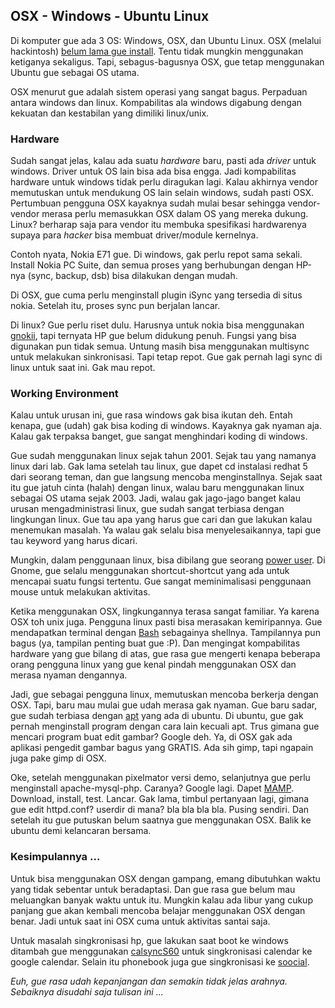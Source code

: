 ## OSX - Windows - Ubuntu Linux

Di komputer gue ada 3 OS: Windows, OSX, dan Ubuntu Linux. OSX (melalui hackintosh) [belum lama gue install](http://kriwil.com/journal/install-hackintosh). Tentu tidak mungkin menggunakan ketiganya sekaligus. Tapi, sebagus-bagusnya OSX, gue tetap menggunakan Ubuntu gue sebagai OS utama.

OSX menurut gue adalah sistem operasi yang sangat bagus. Perpaduan antara windows dan linux. Kompabilitas ala windows digabung dengan kekuatan dan kestabilan yang dimiliki linux/unix.

### Hardware

Sudah sangat jelas, kalau ada suatu _hardware_ baru, pasti ada _driver_ untuk windows. Driver untuk OS lain bisa ada bisa engga. Jadi kompabilitas hardware untuk windows tidak perlu diragukan lagi. Kalau akhirnya vendor memutuskan untuk mendukung OS lain selain windows, sudah pasti OSX. Pertumbuan pengguna OSX kayaknya sudah mulai besar sehingga vendor-vendor merasa perlu memasukkan OSX dalam OS yang mereka dukung. Linux? berharap saja para vendor itu membuka spesifikasi hardwarenya supaya para _hacker_ bisa membuat driver/module kernelnya.

Contoh nyata, Nokia E71 gue. Di windows, gak perlu repot sama sekali. Install Nokia PC Suite, dan semua proses yang berhubungan dengan HP-nya (sync, backup, dsb) bisa dilakukan dengan mudah. 

Di OSX, gue cuma perlu menginstall plugin iSync yang tersedia di situs nokia. Setelah itu, proses sync pun berjalan lancar. 

Di linux? Gue perlu riset dulu. Harusnya untuk nokia bisa menggunakan [gnokii](http://www.gnokii.org/), tapi ternyata HP gue belum didukung penuh. Fungsi yang bisa digunakan pun tidak semua. Untung masih bisa menggunakan multisync untuk melakukan sinkronisasi. Tapi tetap repot. Gue gak pernah lagi sync di linux untuk saat ini. Gak mau repot.

### Working Environment

Kalau untuk urusan ini, gue rasa windows gak bisa ikutan deh. Entah kenapa, gue (udah) gak bisa koding di windows. Kayaknya gak nyaman aja. Kalau gak terpaksa banget, gue sangat menghindari koding di windows.

Gue sudah menggunakan linux sejak tahun 2001. Sejak tau yang namanya linux dari lab. Gak lama setelah tau linux, gue dapet cd instalasi redhat 5 dari seorang teman, dan gue langsung mencoba menginstallnya. Sejak saat itu gue jatuh cinta (halah) dengan linux, walau baru menggunakan linux sebagai OS utama sejak 2003. Jadi, walau gak jago-jago banget kalau urusan mengadministrasi linux, gue sudah sangat terbiasa dengan lingkungan linux. Gue tau apa yang harus gue cari dan gue lakukan kalau menemukan masalah. Ya walau gak selalu bisa menyelesaikannya, tapi gue tau keyword yang harus dicari.

Mungkin, dalam penggunaan linux, bisa dibilang gue seorang [power user](http://en.wikipedia.org/wiki/Power_user). Di Gnome, gue selalu menggunakan shortcut-shortcut yang ada untuk mencapai suatu fungsi tertentu. Gue sangat meminimalisasi penggunaan mouse untuk melakukan aktivitas.

Ketika menggunakan OSX, lingkungannya terasa sangat familiar. Ya karena OSX toh unix juga. Pengguna linux pasti bisa merasakan kemiripannya. Gue mendapatkan terminal dengan [Bash](http://en.wikipedia.org/wiki/Bash) sebagainya shellnya. Tampilannya pun bagus (ya, tampilan penting buat gue :P). Dan mengingat kompabilitas hardware yang gue bilang di atas, gue rasa gue mengerti kenapa beberapa orang pengguna linux yang gue kenal pindah menggunakan OSX dan merasa nyaman dengannya.

Jadi, gue sebagai pengguna linux, memutuskan mencoba berkerja dengan OSX. Tapi, baru mau mulai gue udah merasa gak nyaman. Gue baru sadar, gue sudah terbiasa dengan [apt](http://en.wikipedia.org/wiki/Advanced_Packaging_Tool) yang ada di ubuntu. Di ubuntu, gue gak pernah menginstall program dengan cara lain kecuali apt. Trus gimana gue mencari program buat edit gambar? Google deh. Ya, di OSX gak ada aplikasi pengedit gambar bagus yang GRATIS. Ada sih gimp, tapi ngapain juga pake gimp di OSX.

Oke, setelah menggunakan pixelmator versi demo, selanjutnya gue perlu menginstall apache-mysql-php. Caranya? Google lagi. Dapet [MAMP](http://www.mamp.info). Download, install, test. Lancar. Gak lama, timbul pertanyaan lagi, gimana gue edit httpd.conf? userdir di mana? bla bla bla bla. Pusing sendiri. Dan setelah itu gue putuskan belum saatnya gue menggunakan OSX. Balik ke ubuntu demi kelancaran bersama.

### Kesimpulannya ...

Untuk bisa menggunakan OSX dengan gampang, emang dibutuhkan waktu yang tidak sebentar untuk beradaptasi. Dan gue rasa gue belum mau meluangkan banyak waktu untuk itu. Mungkin kalau ada libur yang cukup panjang gue akan kembali mencoba belajar menggunakan OSX dengan benar. Jadi untuk saat ini OSX cuma untuk aktivitas santai saja.

Untuk masalah singkronisasi hp, gue lakukan saat boot ke windows ditambah gue menggunakan [calsyncS60](http://s60addons.com/calsync/) untuk singkronisasi calendar ke google calendar. Selain itu phonebook juga gue singkronisasi ke [soocial](http://www.soocial.com/).

_Euh, gue rasa udah kepanjangan dan semakin tidak jelas arahnya. Sebaiknya disudahi saja tulisan ini ..._

<!-- {"time": "2008-12-26 12:00:01", "title": "OSX - Windows - Ubuntu Linux"} -->
